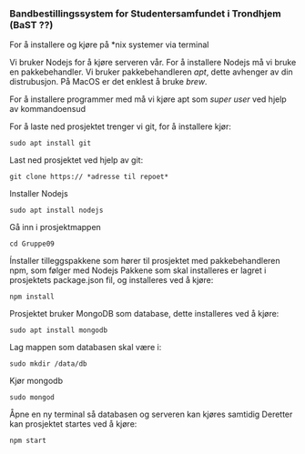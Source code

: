 ### Bandbestillingssystem for Studentersamfundet i Trondhjem (BaST ??)


For å installere og kjøre på *nix systemer via terminal

Vi bruker Nodejs for å kjøre serveren vår. For å installere Nodejs må vi bruke en pakkebehandler.
Vi bruker pakkebehandleren *apt*, dette avhenger av din distrubusjon. På MacOS er det enklest å bruke *brew*.

For å installere programmer med  må vi kjøre apt som *super user* ved hjelp av kommandoensud

For å laste ned prosjektet trenger vi git, for å installere kjør:

	sudo apt install git

Last ned prosjektet ved hjelp av git:

	git clone https:// *adresse til repoet*

Installer Nodejs

	sudo apt install nodejs

Gå inn i prosjektmappen

	cd Gruppe09

Ínstaller tilleggspakkene som hører til prosjektet med pakkebehandleren npm, som følger med Nodejs
Pakkene som skal installeres er lagret i prosjektets package.json fil, og installeres ved å kjøre:

	npm install

Prosjektet bruker MongoDB som database, dette installeres ved å kjøre:

	sudo apt install mongodb

Lag mappen som databasen skal være i:

	sudo mkdir /data/db

Kjør mongodb

	sudo mongod

Åpne en ny terminal så databasen og serveren kan kjøres samtidig
Deretter kan prosjektet startes ved å kjøre:

	npm start
